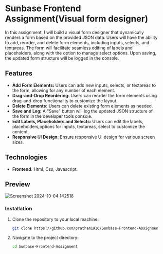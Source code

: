 # Sunbase Frontend Assignment(Visual form designer)

In this assignment, I will build a visual form designer that dynamically renders a form based on the provided JSON data. Users will have the ability to add, 
reorder, and delete form elements, including inputs, selects, and textareas. The form will facilitate seamless editing of labels and placeholders, along with 
the option to manage select options. Upon saving, the updated form structure will be logged in the console.

## Features

- **Add Form Elements:** Users can add new inputs, selects, or textareas to the form, allowing for any number of each element.
- **Drag-and-Drop Reordering:** Users can reorder the form elements using drag-and-drop functionality to customize the layout.
- **Delete Elements:** Users can delete existing form elements as needed.
- **Save and Log:** A "Save" button will log the updated JSON structure of the form in the developer tools console.
- **Edit Labels, Placeholders and Selects:** Users can edit the labels, placeholders,options for inputs, textareas, select to customize the content.
- **Responsive UI Design:** Ensure responsive UI design for various screen sizes.

## Technologies

- **Frontend:** Html, Css, Javascript.

## Preview

![Screenshot 2024-10-04 142518](https://github.com/user-attachments/assets/89fd3a4e-105e-4d11-82a2-781939f7b959)

### Installation

1. Clone the repository to your local machine:
    ```bash
    git clone https://github.com/pratham1916/Sunbase-Frontend-Assignment.git
    ```

2. Navigate to the project directory:
    ```bash
    cd Sunbase-Frontend-Assignment
    ```
